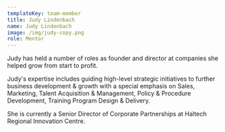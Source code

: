 ```yaml
---
templateKey: team-member
title: Judy Lindenbach
name: Judy Lindenbach
image: /img/judy-copy.png
role: Mentor
---
```

Judy has held a number of roles as founder and director at companies she helped grow from start to profit.

Judy's expertise includes guiding high-level strategic initiatives to further business development & growth with a special emphasis on Sales, Marketing, Talent Acquisition & Management, Policy & Procedure Development, Training Program Design & Delivery.

She is currently a Senior Director of Corporate Partnerships at Haltech Regional Innovation Centre.
